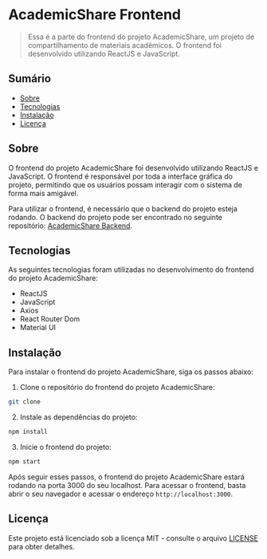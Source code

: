# AcademicShare Frontend

> Essa é a parte do frontend do projeto AcademicShare, um projeto de compartilhamento de materiais acadêmicos. O frontend foi desenvolvido utilizando ReactJS e JavaScript.

## Sumário

- [Sobre](#sobre)
- [Tecnologias](#tecnologias)
- [Instalação](#instalação)
- [Licença](#licença)

## Sobre

O frontend do projeto AcademicShare foi desenvolvido utilizando ReactJS e JavaScript. O frontend é responsável por toda a interface gráfica do projeto, permitindo que os usuários possam interagir com o sistema de forma mais amigável.

Para utilizar o frontend, é necessário que o backend do projeto esteja rodando. O backend do projeto pode ser encontrado no seguinte repositório: [AcademicShare Backend](https://github.com/VictorMS-200/academicShare.Back-end).

## Tecnologias

As seguintes tecnologias foram utilizadas no desenvolvimento do frontend do projeto AcademicShare:

- ReactJS
- JavaScript
- Axios
- React Router Dom
- Material UI

## Instalação

Para instalar o frontend do projeto AcademicShare, siga os passos abaixo:

1. Clone o repositório do frontend do projeto AcademicShare:

```bash
git clone
```

2. Instale as dependências do projeto:

```bash
npm install
```

3. Inicie o frontend do projeto:

```bash
npm start
```

Após seguir esses passos, o frontend do projeto AcademicShare estará rodando na porta 3000 do seu localhost. Para acessar o frontend, basta abrir o seu navegador e acessar o endereço `http://localhost:3000`.


## Licença

Este projeto está licenciado sob a licença MIT - consulte o arquivo [LICENSE](LICENSE) para obter detalhes.
